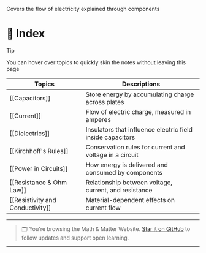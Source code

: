 Covers the flow of electricity explained through components

# 🧭  Index

>[!tip]
You can hover over topics to quickly skin the notes without leaving this page

| Topics                           | Descriptions                                               |
| -------------------------------- | ---------------------------------------------------------- |
| [[Capacitors]]                   | Store energy by accumulating charge across plates          |
| [[Current]]                      | Flow of electric charge, measured in amperes               |
| [[Dielectrics]]                  | Insulators that influence electric field inside capacitors |
| [[Kirchhoff's Rules]]            | Conservation rules for current and voltage in a circuit    |
| [[Power in Circuits]]            | How energy is delivered and consumed by components         |
| [[Resistance & Ohm Law]]         | Relationship between voltage, current, and resistance      |
| [[Resistivity and Conductivity]] | Material-dependent effects on current flow                 |


---

> 🗂️ You're browsing the Math & Matter Website. [Star it on GitHub](https://github.com/rajeevphysics/Obsidan-Thinkbook) to follow updates and support open learning.

---
